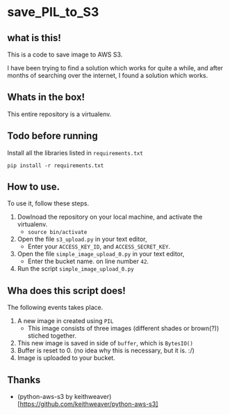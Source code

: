 # save_PIL_to_S3

## what is this!

This is a code to save image to AWS S3.

I have been trying to find a solution which works for quite a while, and after months of searching over the internet, I found a solution which works.


## Whats in the box!

This entire repository is a virtualenv.

## Todo before running

Install all the libraries listed in `requirements.txt`

`pip install -r requirements.txt`

## How to use.

To use it, follow these steps.

1. Dowlnoad the repository on your local machine, and activate the virtualenv.
	- `source bin/activate`
2. Open the file `s3_upload.py` in your text editor,
	- Enter your `ACCESS_KEY_ID`, and `ACCESS_SECRET_KEY`.
3. Open the file `simple_image_upload_0.py` in your text editor,
	- Enter the bucket name. on line number `42`.
4. Run the script `simple_image_upload_0.py`

## Wha does this script does!

The following events takes place.
1. A new image in created using `PIL`
	- This image consists of three images (different shades or brown(?)) stiched together.
2. This new image is saved in side of `buffer`, which is `BytesIO()`
3. Buffer is reset to 0. (no idea why this is necessary, but it is. :/)
4. Image is uploaded to your bucket.


## Thanks
- (python-aws-s3 by keithweaver)[https://github.com/keithweaver/python-aws-s3]

